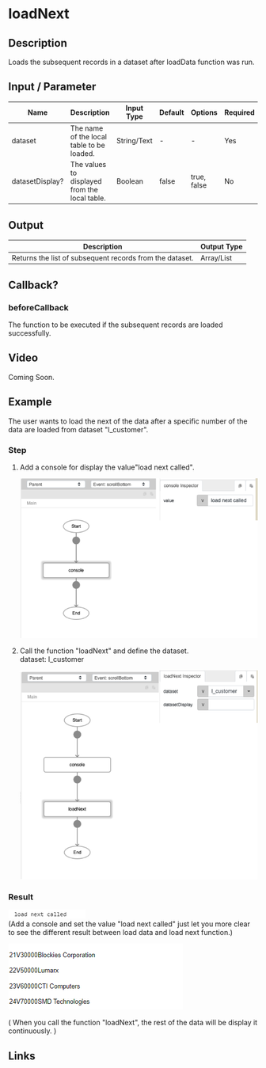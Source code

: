 ﻿# loadNext

## Description

Loads the subsequent records in a dataset after loadData function was run.

## Input / Parameter

| Name | Description | Input Type | Default | Options | Required |
| ------ | ------ | ------ | ------ | ------ | ------ |
| dataset | The name of the local table to be loaded. | String/Text | - | - | Yes |
| datasetDisplay? | The values to displayed from the local table. | Boolean | false | true, false | No |

## Output

| Description | Output Type |
| ------ | ------ |
| Returns the list of subsequent records from the dataset. | Array/List |

## Callback?

### beforeCallback

The function to be executed if the subsequent records are loaded successfully.

## Video

Coming Soon.

<!-- Format: [![Video]({image-path}?raw=true)]({url-link}) -->


## Example


The user wants to load the next of the data after a specific number of the data are loaded from dataset "l_customer".

### Step

1. Add a console for display the value"load    next called".

   ![](../../../../document/function/Dataset/loadNext/loadNext-step-1.png?raw=true)
 
2. Call the function "loadNext" and define     the dataset.
   <br>dataset: l_customer
    
   ![](../../../../document/function/Dataset/loadNext/loadNext-step-2.png?raw=true)

### Result

![](../../../../document/function/Dataset/loadNext/loadNext-result-1.png?raw=true) <br>(Add a console and set the value "load next called" just let you more clear to see the different result between load data and load next function.)

![](../../../../document/function/Dataset/loadNext/loadNext-result-2.png?raw=true) <br>

( When you call the function "loadNext", the rest of the data will be display it continuously. )



## Links
